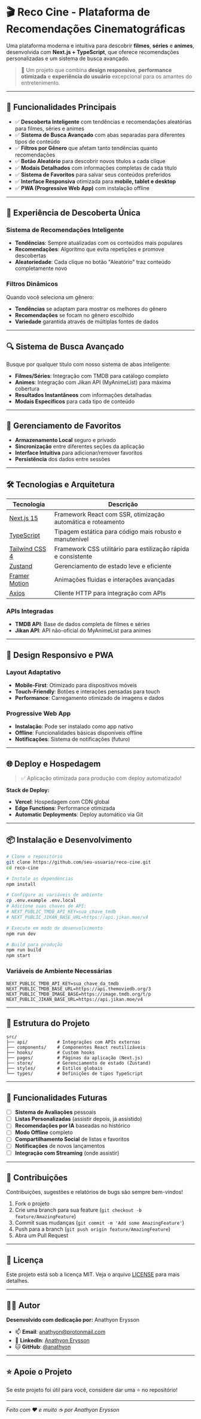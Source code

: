 # 🎬 Reco Cine - Plataforma de Recomendações Cinematográficas

Uma plataforma moderna e intuitiva para descobrir **filmes**, **séries** e **animes**, desenvolvida com **Next.js + TypeScript**, que oferece recomendações personalizadas e um sistema de busca avançado.

> 🚀 Um projeto que combina **design responsivo**, **performance otimizada** e **experiência do usuário** excepcional para os amantes do entretenimento.

---

## 📌 Funcionalidades Principais

- ✅ **Descoberta Inteligente** com tendências e recomendações aleatórias para filmes, séries e animes
- ✅ **Sistema de Busca Avançado** com abas separadas para diferentes tipos de conteúdo
- ✅ **Filtros por Gênero** que afetam tanto tendências quanto recomendações
- ✅ **Botão Aleatório** para descobrir novos títulos a cada clique
- ✅ **Modais Detalhados** com informações completas de cada título
- ✅ **Sistema de Favoritos** para salvar seus conteúdos preferidos
- ✅ **Interface Responsiva** otimizada para **mobile, tablet e desktop**
- ✅ **PWA (Progressive Web App)** com instalação offline

---

## 🎯 Experiência de Descoberta Única

### Sistema de Recomendações Inteligente
- **Tendências**: Sempre atualizadas com os conteúdos mais populares
- **Recomendações**: Algoritmo que evita repetições e promove descobertas
- **Aleatoriedade**: Cada clique no botão "Aleatório" traz conteúdo completamente novo

### Filtros Dinâmicos
Quando você seleciona um gênero:
- **Tendências** se adaptam para mostrar os melhores do gênero
- **Recomendações** se focam no gênero escolhido
- **Variedade** garantida através de múltiplas fontes de dados

---

## 🔍 Sistema de Busca Avançado

Busque por qualquer título com nosso sistema de abas inteligente:

- **Filmes/Séries**: Integração com TMDB para catálogo completo
- **Animes**: Integração com Jikan API (MyAnimeList) para máxima cobertura
- **Resultados Instantâneos** com informações detalhadas
- **Modais Específicos** para cada tipo de conteúdo

---

## 💾 Gerenciamento de Favoritos

- **Armazenamento Local** seguro e privado
- **Sincronização** entre diferentes seções da aplicação
- **Interface Intuitiva** para adicionar/remover favoritos
- **Persistência** dos dados entre sessões

---

## 🛠️ Tecnologias e Arquitetura

| Tecnologia | Descrição |
|------------|-----------|
| [Next.js 15](https://nextjs.org/) | Framework React com SSR, otimização automática e roteamento |
| [TypeScript](https://www.typescriptlang.org/) | Tipagem estática para código mais robusto e manutenível |
| [Tailwind CSS 4](https://tailwindcss.com/) | Framework CSS utilitário para estilização rápida e consistente |
| [Zustand](https://zustand-demo.pmnd.rs/) | Gerenciamento de estado leve e eficiente |
| [Framer Motion](https://www.framer.com/motion/) | Animações fluidas e interações avançadas |
| [Axios](https://axios-http.com/) | Cliente HTTP para integração com APIs |

### APIs Integradas
- **TMDB API**: Base de dados completa de filmes e séries
- **Jikan API**: API não-oficial do MyAnimeList para animes

---

## 📱 Design Responsivo e PWA

### Layout Adaptativo
- **Mobile-First**: Otimizado para dispositivos móveis
- **Touch-Friendly**: Botões e interações pensadas para touch
- **Performance**: Carregamento otimizado de imagens e dados

### Progressive Web App
- **Instalação**: Pode ser instalado como app nativo
- **Offline**: Funcionalidades básicas disponíveis offline
- **Notificações**: Sistema de notificações (futuro)

---

## 🌐 Deploy e Hospedagem

> ✅ Aplicação otimizada para produção com deploy automatizado!

**Stack de Deploy:**
- **Vercel**: Hospedagem com CDN global
- **Edge Functions**: Performance otimizada
- **Automatic Deployments**: Deploy automático via Git

---

## 📦 Instalação e Desenvolvimento

```bash
# Clone o repositório
git clone https://github.com/seu-usuario/reco-cine.git
cd reco-cine

# Instale as dependências
npm install

# Configure as variáveis de ambiente
cp .env.example .env.local
# Adicione suas chaves de API:
# NEXT_PUBLIC_TMDB_API_KEY=sua_chave_tmdb
# NEXT_PUBLIC_JIKAN_BASE_URL=https://api.jikan.moe/v4

# Execute em modo de desenvolvimento
npm run dev

# Build para produção
npm run build
npm start
```

### Variáveis de Ambiente Necessárias

```env
NEXT_PUBLIC_TMDB_API_KEY=sua_chave_da_tmdb
NEXT_PUBLIC_TMDB_BASE_URL=https://api.themoviedb.org/3
NEXT_PUBLIC_TMDB_IMAGE_BASE=https://image.tmdb.org/t/p
NEXT_PUBLIC_JIKAN_BASE_URL=https://api.jikan.moe/v4
```

---

## 🎨 Estrutura do Projeto

```
src/
├── api/           # Integrações com APIs externas
├── components/    # Componentes React reutilizáveis
├── hooks/         # Custom hooks
├── pages/         # Páginas da aplicação (Next.js)
├── store/         # Gerenciamento de estado (Zustand)
├── styles/        # Estilos globais
└── types/         # Definições de tipos TypeScript
```

---

## 🚀 Funcionalidades Futuras

- [ ] **Sistema de Avaliações** pessoais
- [ ] **Listas Personalizadas** (assistir depois, já assistido)
- [ ] **Recomendações por IA** baseadas no histórico
- [ ] **Modo Offline** completo
- [ ] **Compartilhamento Social** de listas e favoritos
- [ ] **Notificações** de novos lançamentos
- [ ] **Integração com Streaming** (onde assistir)

---

## 🤝 Contribuições

Contribuições, sugestões e relatórios de bugs são sempre bem-vindos! 

1. Fork o projeto
2. Crie uma branch para sua feature (`git checkout -b feature/AmazingFeature`)
3. Commit suas mudanças (`git commit -m 'Add some AmazingFeature'`)
4. Push para a branch (`git push origin feature/AmazingFeature`)
5. Abra um Pull Request

---

## 📄 Licença

Este projeto está sob a licença MIT. Veja o arquivo [LICENSE](LICENSE) para mais detalhes.

---

## 👨‍💻 Autor

**Desenvolvido com dedicação por:** Anathyon Erysson

- 📫 **Email**: anathyon@protonmail.com
- 🔗 **LinkedIn**: [Anathyon Erysson](https://linkedin.com/in/anathyon-erysson)
- 🐱 **GitHub**: [@anathyon](https://github.com/anathyon)

---

## ⭐ Apoie o Projeto

Se este projeto foi útil para você, considere dar uma ⭐ no repositório!

---

*Feito com ❤️ e muito ☕ por Anathyon Erysson*